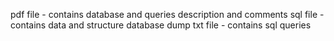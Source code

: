 pdf file - contains database and queries description and comments
sql file - contains data and structure database dump
txt file - contains sql queries
